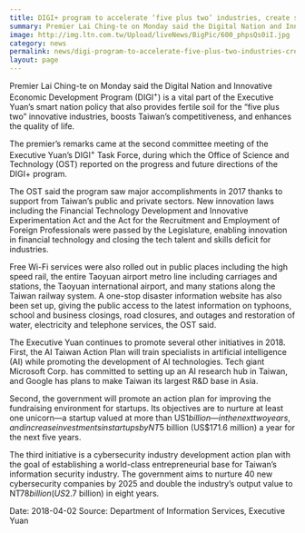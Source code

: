 ```yaml
---
title: DIGI+ program to accelerate ‘five plus two’ industries, create smart nation
summary: Premier Lai Ching-te on Monday said the Digital Nation and Innovative Economic Development Program (DIGI+) is a vital part of the Executive Yuan’s smart nation policy that also provides fertile soil for the “five plus two” innovative industries, boosts Taiwan’s competitiveness, and enhances the quality of life.
image: http://img.ltn.com.tw/Upload/liveNews/BigPic/600_phpsQs0iI.jpg
category: news
permalink: news/digi-program-to-accelerate-five-plus-two-industries-create-smart-nation/
layout: page
---
```

Premier Lai Ching-te on Monday said the Digital Nation and Innovative Economic Development Program (DIGI<sup>+</sup>) is a vital part of the Executive Yuan’s smart nation policy that also provides fertile soil for the “five plus two” innovative industries, boosts Taiwan’s competitiveness, and enhances the quality of life.

The premier’s remarks came at the second committee meeting of the Executive Yuan’s DIGI<sup>+</sup> Task Force, during which the Office of Science and Technology (OST) reported on the progress and future directions of the DIGI+ program.

The OST said the program saw major accomplishments in 2017 thanks to support from Taiwan’s public and private sectors. New innovation laws including the Financial Technology Development and Innovative Experimentation Act and the Act for the Recruitment and Employment of Foreign Professionals were passed by the Legislature, enabling innovation in financial technology and closing the tech talent and skills deficit for industries.

Free Wi-Fi services were also rolled out in public places including the high speed rail, the entire Taoyuan airport metro line including carriages and stations, the Taoyuan international airport, and many stations along the Taiwan railway system. A one-stop disaster information website has also been set up, giving the public access to the latest information on typhoons, school and business closings, road closures, and outages and restoration of water, electricity and telephone services, the OST said.

The Executive Yuan continues to promote several other initiatives in 2018. First, the AI Taiwan Action Plan will train specialists in artificial intelligence (AI) while promoting the development of AI technologies. Tech giant Microsoft Corp. has committed to setting up an AI research hub in Taiwan, and Google has plans to make Taiwan its largest R&D base in Asia.

Second, the government will promote an action plan for improving the fundraising environment for startups. Its objectives are to nurture at least one unicorn—a startup valued at more than US$1 billion—in the next two years, and increase investments in startups by NT$5 billion (US$171.6 million) a year for the next five years.

The third initiative is a cybersecurity industry development action plan with the goal of establishing a world-class entrepreneurial base for Taiwan’s information security industry. The government aims to nurture 40 new cybersecurity companies by 2025 and double the industry’s output value to NT$78 billion (US$2.7 billion) in eight years.

Date: 2018-04-02
Source: Department of Information Services, Executive Yuan
